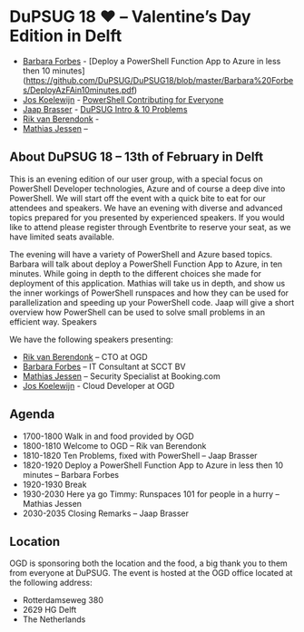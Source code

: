 # DuPSUG 18 ❤️ – Valentine’s Day Edition in Delft

* [Barbara Forbes](https://twitter.com/Ba4bes) - [Deploy a PowerShell Function App to Azure in less then 10 minutes] (https://github.com/DuPSUG/DuPSUG18/blob/master/Barbara%20Forbes/DeployAzFAin10minutes.pdf)
* [Jos Koelewijn](https://twitter.com/Jawz_84) - [PowerShell Contributing for Everyone](https://github.com/DuPSUG/DuPSUG18/blob/master/Jos%20Koelewijn/PowerShell%20Contributing%20for%20Everyone.pptx)
* [Jaap Brasser](https://twitter.com/jaap_brasser) - [DuPSUG Intro & 10 Problems](https://github.com/DuPSUG/DuPSUG18/blob/master/Jaap%20Brasser/)
* [Rik van Berendonk](https://twitter.com/rikvanb) - []()
* [Mathias Jessen](https://twitter.com/IISResetMe) – []()

## About DuPSUG 18 – 13th of February in Delft

This is an evening edition of our user group, with a special focus on PowerShell Developer technologies, Azure and of course a deep dive into PowerShell. We will start off the event with a quick bite to eat for our attendees and speakers. We have an evening with diverse and advanced topics prepared for you presented by experienced speakers. If you would like to attend please register through Eventbrite to reserve your seat, as we have limited seats available.

The evening will have a variety of PowerShell and Azure based topics. Barbara will talk about deploy a PowerShell Function App to Azure, in ten minutes. While going in depth to the different choices she made for deployment of this application. Mathias will take us in depth, and show us the inner workings of PowerShell runspaces and how they can be used for parallelization and speeding up your PowerShell code. Jaap will give a short overview how PowerShell can be used to solve small problems in an efficient way.
Speakers

We have the following speakers presenting:

* [Rik van Berendonk](https://twitter.com/rikvanb) – CTO at OGD
* [Barbara Forbes](https://twitter.com/Ba4bes) – IT Consultant at SCCT BV
* [Mathias Jessen](https://twitter.com/IISResetMe) – Security Specialist at Booking.com
* [Jos Koelewijn](https://twitter.com/Jawz_84) - Cloud Developer at OGD

## Agenda

* 1700-1800 Walk in and food provided by OGD
* 1800-1810 Welcome to OGD – Rik van Berendonk
* 1810-1820 Ten Problems, fixed with PowerShell – Jaap Brasser
* 1820-1920 Deploy a PowerShell Function App to Azure in less then 10 minutes – Barbara Forbes
* 1920-1930 Break
* 1930-2030 Here ya go Timmy: Runspaces 101 for people in a hurry – Mathias Jessen
* 2030-2035 Closing Remarks – Jaap Brasser

## Location

OGD is sponsoring both the location and the food, a big thank you to them from everyone at DuPSUG. The event is hosted at the OGD office located at the following address:

* Rotterdamseweg 380
* 2629 HG Delft
* The Netherlands